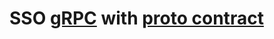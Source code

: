 <h1>SSO <a href="https://grpc.io" target="_blank">gRPC</a> with <a href="https://github.com/maximka200/buffpr" target="_blank">proto contract</a></h1>

